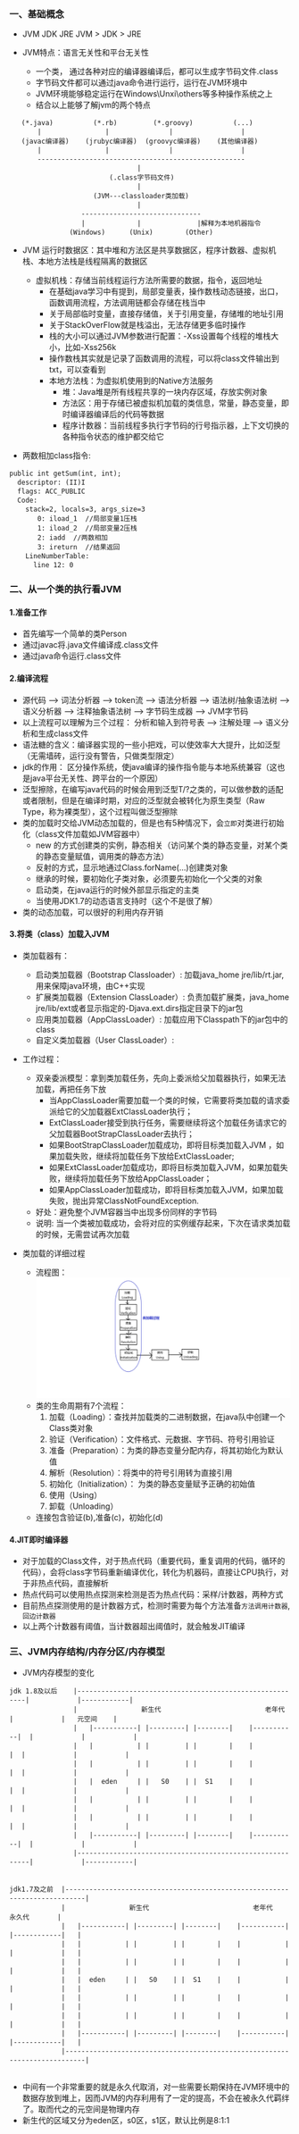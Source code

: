 ### 一、基础概念
- JVM JDK JRE
  JVM > JDK > JRE

- JVM特点：语言无关性和平台无关性
  - 一个类， 通过各种对应的编译器编译后，都可以生成字节码文件.class
  - 字节码文件都可以通过java命令进行运行，运行在JVM环境中
  - JVM环境能够稳定运行在Windows\Unxi\others等多种操作系统之上
  - 结合以上能够了解jvm的两个特点
```text
   (*.java)          (*.rb)         (*.groovy)          (...)
       |                |               |                 |
   (javac编译器)    (jrubyc编译器)  (groovyc编译器)    (其他编译器)
       |                |               |                 |
       ----------------------------------------------------
                                |
                         (.class字节码文件)
                                |
                     (JVM---classloader类加载)
                                |
                  ------------------------------
                  |             |              |解释为本地机器指令
               (Windows)      (Unix)        (Other)
```
- JVM 运行时数据区：其中堆和方法区是共享数据区，程序计数器、虚拟机栈、本地方法栈是线程隔离的数据区
    - 虚拟机栈：存储当前线程运行方法所需要的数据，指令，返回地址
        - 在基础java学习中有提到，局部变量表，操作数栈动态链接，出口，函数调用流程，方法调用链都会存储在栈当中
        - 关于局部临时变量，直接存储值，关于引用变量，存储堆的地址引用
        - 关于StackOverFlow就是栈溢出，无法存储更多临时操作
        - 栈的大小可以通过JVM参数进行配置：-Xss设置每个线程的堆栈大小，比如-Xss256k
        - 操作数栈其实就是记录了函数调用的流程，可以将class文件输出到txt，可以查看到
         - 本地方法栈：为虚拟机使用到的Native方法服务
            - 堆：Java堆是所有线程共享的一块内存区域，存放实例对象
            - 方法区：用于存储已被虚拟机加载的类信息，常量，静态变量，即时编译器编译后的代码等数据
            - 程序计数器：当前线程多执行字节码的行号指示器，上下文切换的各种指令状态的维护都交给它

- 两数相加class指令:
```
public int getSum(int, int);
  descriptor: (II)I
  flags: ACC_PUBLIC
  Code:
    stack=2, locals=3, args_size=3
       0: iload_1  //局部变量1压栈
       1: iload_2  //局部变量2压栈
       2: iadd  //两数相加
       3: ireturn  //结果返回
    LineNumberTable:
      line 12: 0
```

   
### 二、从一个类的执行看JVM
#### 1.准备工作
- 首先编写一个简单的类Person 
- 通过javac将.java文件编译成.class文件
- 通过java命令运行.class文件

#### 2.编译流程
- 源代码 --> 词法分析器 --> token流 --> 语法分析器 -->  语法树/抽象语法树 -->  语义分析器 --> 注释抽象语法树 --> 字节码生成器 --> JVM字节码
- 以上流程可以理解为三个过程： 分析和输入到符号表  --> 注解处理 --> 语义分析和生成class文件
-  语法糖的含义：编译器实现的一些小把戏，可以使效率大大提升，比如泛型（无需墙砖，运行没有警告，只做类型限定）
- jdk的作用： 区分操作系统，使java编译的操作指令能与本地系统兼容（这也是java平台无关性、跨平台的一个原因）
- 泛型擦除，在编写java代码的时候会用到泛型T/?之类的，可以做参数的适配或者限制，但是在编译时期，对应的泛型就会被转化为原生类型（Raw Type，称为裸类型），这个过程叫做泛型擦除
- 类的加载时交给JVM动态加载的，但是也有5种情况下，会`立即`对类进行初始化（class文件加载如JVM容器中）
    - new 的方式创建类的实例，静态相关（访问某个类的静态变量，对某个类的静态变量赋值，调用类的静态方法）
    - 反射的方式，显示地通过Class.forName(...)创建类对象
    - 继承的时候，要初始化子类对象，必须要先初始化一个父类的对象
    - 启动类，在java运行的时候外部显示指定的主类
    - 当使用JDK1.7的动态语言支持时（这个不是很了解）
- 类的动态加载，可以很好的利用内存开销

#### 3.将类（class）加载入JVM
- 类加载器有：
    - 启动类加载器（Bootstrap Classloader）: 加载java_home jre/lib/rt.jar,用来保障java环境，由C++实现
    - 扩展类加载器（Extension ClassLoader）: 负责加载扩展类，java_home jre/lib/ext或者显示指定的-Djava.ext.dirs指定目录下的jar包  
    - 应用类加载器（AppClassLoader）: 加载应用下Classpath下的jar包中的class
    - 自定义类加载器（User ClassLoader）:
- 工作过程：
    - 双亲委派模型：拿到类加载任务，先向上委派给父加载器执行，如果无法加载，再把任务下放
        - 当AppClassLoader需要加载一个类的时候，它需要将类加载的请求委派给它的父加载器ExtClassLoader执行；
        - ExtClassLoader接受到执行任务，需要继续将这个加载任务请求它的父加载器BootStrapClassLoader去执行；
        - 如果BootStrapClassLoader加载成功，即将目标类加载入JVM ，如果加载失败，继续将加载任务下放给ExtClassLoader;
        - 如果ExtClassLoader加载成功，即将目标类加载入JVM，如果加载失败，继续将加载任务下放给AppClassLoader；
        - 如果AppClassLoader加载成功，即将目标类加载入JVM，如果加载失败，抛出异常ClassNotFoundException.
    - 好处：避免整个JVM容器当中出现多份同样的字节码
    - 说明: 当一个类被加载成功，会将对应的实例缓存起来，下次在请求类加载的时候，无需尝试再次加载
    
- 类加载的详细过程
    - 流程图：
    ![avator](https://raw.githubusercontent.com/CzyerChen/recording/master/img/%E7%B1%BB%E7%9A%84%E7%94%9F%E5%91%BD%E5%91%A8%E6%9C%9F.png)
    - 类的生命周期有7个流程：
      1. 加载（Loading）：查找并加载类的二进制数据，在java队中创建一个Class类对象
      2. 验证（Verification）：文件格式、元数据、字节码、符号引用验证
      3. 准备（Preparation）：为类的静态变量分配内存，将其初始化为默认值
      4. 解析（Resolution）：将类中的符号引用转为直接引用
      5. 初始化（Initialization）： 为类的静态变量赋予正确的初始值
      6. 使用（Using）
      7. 卸载（Unloading） 
    - 连接包含验证(b),准备(c)，初始化(d)

#### 4.JIT即时编译器
- 对于加载的Class文件，对于热点代码（重要代码，重复调用的代码，循环的代码），会将class字节码重新编译优化，转化为机器码，直接让CPU执行，对于非热点代码，直接解析
- 热点代码可以使用热点探测来检测是否为热点代码：采样/计数器，两种方式
- 目前热点探测使用的是计数器方式，检测时需要为每个方法准备`方法调用计数器`,`回边计数器`
- 以上两个计数器有阈值，当计数器超出阈值时，就会触发JIT编译


### 三、JVM内存结构/内存分区/内存模型
- JVM内存模型的变化
```text
jdk 1.8及以后    |---------------------------------------------------------|            |------------|
                |                新生代                          老年代     |            |   元空间    |
                |   |-----------| |---------| |--------|    |-----------|  |            |            |
                |   |           | |         | |        |    |           |  |            |            |
                |   |           | |         | |        |    |           |  |            |            |     
                |   |  eden     | |   S0    | |  S1    |    |           |  |            |            |
                |   |           | |         | |        |    |           |  |            |            |
                |   |           | |         | |        |    |           |  |            |            |
                |   |-----------| |---------| |--------|    |-----------|  |            |            |
                |----------------------------------------------------------|            |------------|


jdk1.7及之前  |---------------------------------------------------------------------------|
             |                新生代                          老年代          永久代       |
             |   |-----------| |---------| |--------|    |-----------|  |------------|   |
             |   |           | |         | |        |    |           |  |            |   |
             |   |           | |         | |        |    |           |  |            |   |     
             |   |  eden     | |   S0    | |  S1    |    |           |  |            |   |
             |   |           | |         | |        |    |           |  |            |   |
             |   |           | |         | |        |    |           |  |            |   |
             |   |-----------| |---------| |--------|    |-----------|  |------------|   |
             |---------------------------------------------------------------------------|


```
- 中间有一个非常重要的就是永久代取消，对一些需要长期保持在JVM环境中的数据存放到堆上，因而JVM的内存利用有了一定的提高，不会在被永久代羁绊了。取而代之的元空间是物理内存
- 新生代的区域又分为eden区，s0区，s1区，默认比例是8:1:1



    





